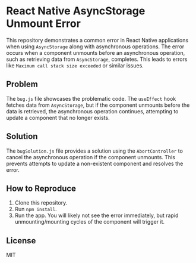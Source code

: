 # React Native AsyncStorage Unmount Error

This repository demonstrates a common error in React Native applications when using `AsyncStorage` along with asynchronous operations. The error occurs when a component unmounts before an asynchronous operation, such as retrieving data from `AsyncStorage`, completes.  This leads to errors like `Maximum call stack size exceeded` or similar issues.

## Problem

The `bug.js` file showcases the problematic code.  The `useEffect` hook fetches data from `AsyncStorage`, but if the component unmounts before the data is retrieved, the asynchronous operation continues, attempting to update a component that no longer exists.

## Solution

The `bugSolution.js` file provides a solution using the `AbortController` to cancel the asynchronous operation if the component unmounts.  This prevents attempts to update a non-existent component and resolves the error.

## How to Reproduce

1. Clone this repository.
2. Run `npm install`.
3. Run the app.  You will likely not see the error immediately, but rapid unmounting/mounting cycles of the component will trigger it.

## License

MIT